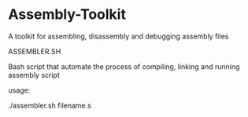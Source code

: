 # Assembly-Toolkit
A toolkit for assembling, disassembly and debugging assembly files


ASSEMBLER.SH

Bash script that automate the process of compiling, linking and running assembly script

usage:

./assembler.sh filename.s

